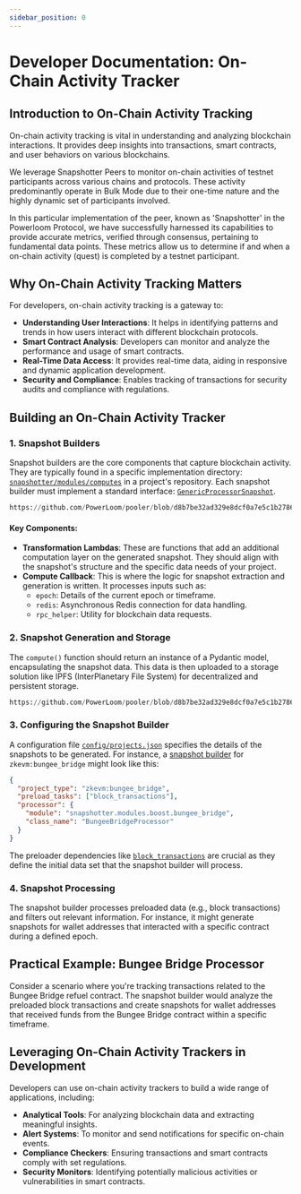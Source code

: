 ```yaml
---
sidebar_position: 0
---
```


# Developer Documentation: On-Chain Activity Tracker

## Introduction to On-Chain Activity Tracking

On-chain activity tracking is vital in understanding and analyzing blockchain interactions. It provides deep insights into transactions, smart contracts, and user behaviors on various blockchains.  

We leverage Snapshotter Peers to monitor on-chain activities of testnet participants across various chains and protocols. These activity predominantly operate in Bulk Mode due to their one-time nature and the highly dynamic set of participants involved. 

In this particular implementation of the peer, known as 'Snapshotter' in the Powerloom Protocol, we have successfully harnessed its capabilities to provide accurate metrics, verified through consensus, pertaining to fundamental data points. These metrics allow us to determine if and when a on-chain activity (quest) is completed by a testnet participant.

## Why On-Chain Activity Tracking Matters

For developers, on-chain activity tracking is a gateway to:
- **Understanding User Interactions**: It helps in identifying patterns and trends in how users interact with different blockchain protocols.
- **Smart Contract Analysis**: Developers can monitor and analyze the performance and usage of smart contracts.
- **Real-Time Data Access**: It provides real-time data, aiding in responsive and dynamic application development.
- **Security and Compliance**: Enables tracking of transactions for security audits and compliance with regulations.

## Building an On-Chain Activity Tracker

### 1. Snapshot Builders

Snapshot builders are the core components that capture blockchain activity. They are typically found in a specific implementation directory: [`snapshotter/modules/computes`](https://github.com/PowerLoom/snapshotter-computes/tree/1e145c7f458ce48b8cd2ac860c2ae4a78fad7ea9) in a project's repository. Each snapshot builder must implement a standard interface: [`GenericProcessorSnapshot`](https://github.com/PowerLoom/pooler/blob/main/snapshotter/utils/callback_helpers.py).


```python reference
https://github.com/PowerLoom/pooler/blob/d8b7be32ad329e8dcf0a7e5c1b27862894bc990a/snapshotter/utils/callback_helpers.py#L179-L197
```
#### Key Components:

- **Transformation Lambdas**: These are functions that add an additional computation layer on the generated snapshot. They should align with the snapshot's structure and the specific data needs of your project.
- **Compute Callback**: This is where the logic for snapshot extraction and generation is written. It processes inputs such as:
  - `epoch`: Details of the current epoch or timeframe.
  - `redis`: Asynchronous Redis connection for data handling.
  - `rpc_helper`: Utility for blockchain data requests.

### 2. Snapshot Generation and Storage

The `compute()` function should return an instance of a Pydantic model, encapsulating the snapshot data. This data is then uploaded to a storage solution like IPFS (InterPlanetary File System) for decentralized and persistent storage.

```python reference
https://github.com/PowerLoom/pooler/blob/d8b7be32ad329e8dcf0a7e5c1b27862894bc990a/snapshotter/utils/generic_worker.py#L179-L191
```

### 3. Configuring the Snapshot Builder

A configuration file [`config/projects.json`](https://github.com/PowerLoom/snapshotter-configs/blob/544f3f3355f0b25b99bac7fe8288cec1a4aea3f3/projects.example.json) specifies the details of the snapshots to be generated. For instance, a [snapshot builder](https://github.com/PowerLoom/snapshotter-computes/blob/29199feab449ad0361b5867efcaae9854992966f/bungee_bridge.py) for `zkevm:bungee_bridge` might look like this:

```json
{
  "project_type": "zkevm:bungee_bridge",
  "preload_tasks": ["block_transactions"],
  "processor": {
    "module": "snapshotter.modules.boost.bungee_bridge",
    "class_name": "BungeeBridgeProcessor"
  }
}
```

The preloader dependencies like [`block_transactions`](https://github.com/PowerLoom/pooler/blob/main/snapshotter/utils/preloaders/tx_receipts/preloader.py) are crucial as they define the initial data set that the snapshot builder will process.

### 4. Snapshot Processing

The snapshot builder processes preloaded data (e.g., block transactions) and filters out relevant information. For instance, it might generate snapshots for wallet addresses that interacted with a specific contract during a defined epoch.

## Practical Example: Bungee Bridge Processor

Consider a scenario where you're tracking transactions related to the Bungee Bridge refuel contract. The snapshot builder would analyze the preloaded block transactions and create snapshots for wallet addresses that received funds from the Bungee Bridge contract within a specific timeframe.

## Leveraging On-Chain Activity Trackers in Development

Developers can use on-chain activity trackers to build a wide range of applications, including:

- **Analytical Tools**: For analyzing blockchain data and extracting meaningful insights.
- **Alert Systems**: To monitor and send notifications for specific on-chain events.
- **Compliance Checkers**: Ensuring transactions and smart contracts comply with set regulations.
- **Security Monitors**: Identifying potentially malicious activities or vulnerabilities in smart contracts.

